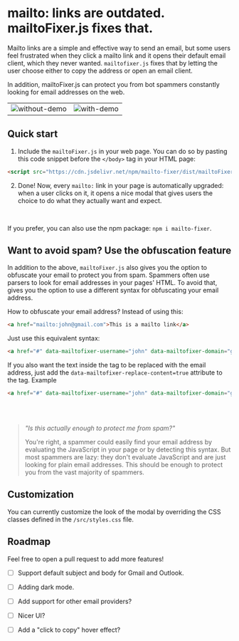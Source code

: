 # mailto: links are outdated. mailtoFixer.js fixes that.

Mailto links are a simple and effective way to send an email, but some users feel frustrated when they click a mailto link and it opens their default email client, which they never wanted. `mailtofixer.js` fixes that by letting the user choose either to copy the address or open an email client.

In addition, mailtoFixer.js can protect you from bot spammers constantly looking for email addresses on the web.

<table>
  <tr>
    <td align="center"><img src="https://github.com/Emahhh/mailtoFixer.js/assets/27818313/0e7e1c8d-b286-4ed8-b85b-d20d23dd548a" alt="without-demo"></td>
    <td align="center"><img src="https://github.com/Emahhh/mailtoFixer.js/assets/27818313/7a3b0833-da1b-4d5a-99eb-799dd418f086" alt="with-demo"></td>
  </tr>
</table>


## Quick start

1. Include the `mailtoFixer.js` in your web page. You can do so by pasting this code snippet before the `</body>` tag in your HTML page:
```html
<script src="https://cdn.jsdelivr.net/npm/mailto-fixer/dist/mailtoFixer.min.js"></script>
```
2. Done! Now, every `mailto:` link in your page is automatically upgraded: when a user clicks on it, it opens a nice modal that gives users the choice to do what they actually want and expect.

<br>

If you prefer, you can also use the npm package: `npm i mailto-fixer`.

## Want to avoid spam? Use the obfuscation feature
In addition to the above, `mailtoFixer.js` also gives you the option to obfuscate your email to protect you from spam.
Spammers often use parsers to look for email addresses in your pages' HTML. To avoid that, gives you the option to use a different syntax for obfuscating your email address.

How to obfuscate your email address?
Instead of using this:
```html
<a href="mailto:john@gmail.com">This is a mailto link</a>
```

Just use this equivalent syntax:
```html
<a href="#" data-mailtofixer-username="john" data-mailtofixer-domain="gmail.com">This is an obfuscated mailto link</a>
```
If you also want the text inside the <a> tag to be replaced with the email address, just add the `data-mailtofixer-replace-content=true` attribute to the <a> tag. Example

```html
<a href="#" data-mailtofixer-username="john" data-mailtofixer-domain="gmail.com" data-mailtofixer-replace-content="true">This text will be replaced with the email address</a>
```
<br>
<br>


> *"Is this actually enough to protect me from spam?"*
> 
> You're right, a spammer could easily find your email address by evaluating the JavaScript in your page or by detecting this syntax. But most spammers are lazy: they don't evaluate JavaScript and are just looking for plain email addresses. This should be enough to protect you from the vast majority of spammers.

## Customization

You can currently customize the look of the modal by overriding the CSS classes defined in the `/src/styles.css` file.


## Roadmap

Feel free to open a pull request to add more features!

- [ ] Support default subject and body for Gmail and Outlook.
- [ ] Adding dark mode.
- [ ] Add support for other email providers?
- [ ] Nicer UI?
- [ ] Add a "click to copy" hover effect?


